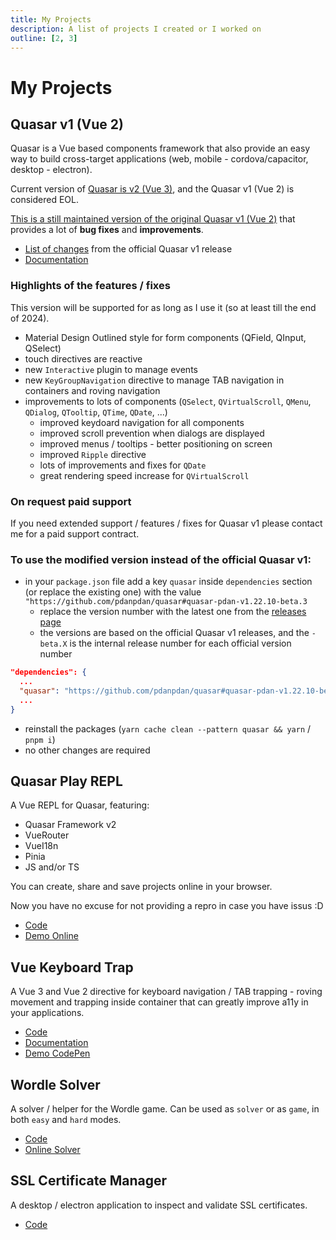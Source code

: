 ```yaml
---
title: My Projects
description: A list of projects I created or I worked on
outline: [2, 3]
---
```


# My Projects

## Quasar v1 (Vue 2)

Quasar is a Vue based components framework that also provide an easy way to build cross-target applications (web, mobile - cordova/capacitor, desktop - electron).

Current version of [Quasar is v2 (Vue 3)](https://quasar.dev/), and the Quasar v1 (Vue 2) is considered EOL.

[This is a still maintained version of the original Quasar v1 (Vue 2)](https://github.com/pdanpdan/quasar/releases) that provides a lot of **bug fixes** and **improvements**.

* [List of changes](https://github.com/pdanpdan/quasar/releases) from the official Quasar v1 release
* [Documentation](https://pdanpdan.github.io/quasar-docs/)

### Highlights of the features / fixes

This version will be supported for as long as I use it (so at least till the end of 2024).

* Material Design Outlined style for form components (QField, QInput, QSelect)
* touch directives are reactive
* new `Interactive` plugin to manage events
* new `KeyGroupNavigation` directive to manage TAB navigation in containers and roving navigation
* improvements to lots of components (`QSelect`, `QVirtualScroll`, `QMenu`, `QDialog`, `QTooltip`, `QTime`, `QDate`, ...)
  * improved keydoard navigation for all components
  * improved scroll prevention when dialogs are displayed
  * improved menus / tooltips - better positioning on screen
  * improved `Ripple` directive
  * lots of improvements and fixes for `QDate`
  * great rendering speed increase for `QVirtualScroll`

### On request paid support

If you need extended support / features / fixes for Quasar v1 please contact me for a paid support contract.

### To use the modified version instead of the official Quasar v1:

* in your `package.json` file add a key `quasar` inside `dependencies` section (or replace the existing one) with the value `"https://github.com/pdanpdan/quasar#quasar-pdan-v1.22.10-beta.3`
  * replace the version number with the latest one from the [releases page](https://github.com/pdanpdan/quasar/releases)
  * the versions are based on the official Quasar v1 releases, and the `-beta.X` is the internal release number for each official version number

```json {3}
"dependencies": {
  ...
  "quasar": "https://github.com/pdanpdan/quasar#quasar-pdan-v1.22.10-beta.3", // [!code focus]
  ...
}
```

* reinstall the packages (`yarn cache clean --pattern quasar && yarn` / `pnpm i`)
* no other changes are required

## Quasar Play REPL

A Vue REPL for Quasar, featuring:
- Quasar Framework v2
- VueRouter
- VueI18n
- Pinia
- JS and/or TS

You can create, share and save projects online in your browser.

Now you have no excuse for not providing a repro in case you have issus :D

* [Code](https://github.com/pdanpdan/quasar-play)
* [Demo Online](https://pdanpdan.github.io/quasar-play/)

## Vue Keyboard Trap

A Vue 3 and Vue 2 directive for keyboard navigation / TAB trapping - roving movement and trapping inside container that can greatly improve a11y in your applications.

* [Code](https://github.com/pdanpdan/vue-keyboard-trap)
* [Documentation](https://pdanpdan.github.io/vue-keyboard-trap/)
* [Demo CodePen](https://codepen.io/pdanpdan/pen/MWrzLdM)

## Wordle Solver

A solver / helper for the Wordle game. Can be used as `solver` or as `game`, in both `easy` and `hard` modes.

* [Code](https://github.com/pdanpdan/wordle-solver)
* [Online Solver](https://pdanpdan.github.io/wordle-solver/)

## SSL Certificate Manager

A desktop / electron application to inspect and validate SSL certificates.

* [Code](https://github.com/pdanpdan/ssl-certificate-manager)
